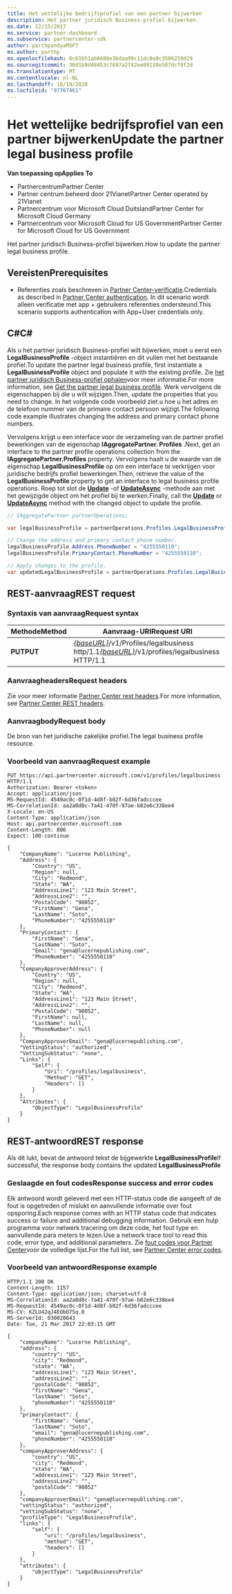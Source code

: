 ```yaml
---
title: Het wettelijke bedrijfsprofiel van een partner bijwerken
description: Het partner juridisch Business-profiel bijwerken.
ms.date: 12/15/2017
ms.service: partner-dashboard
ms.subservice: partnercenter-sdk
author: parthpandyaMSFT
ms.author: parthp
ms.openlocfilehash: 6c61b51ab0680e36daa99c11dc8e8c3506259d29
ms.sourcegitcommit: 30d1b9d48453c7697a2f42ee09138e507dcf9f2d
ms.translationtype: MT
ms.contentlocale: nl-NL
ms.lasthandoff: 10/19/2020
ms.locfileid: "97767461"
---
```

# <a name="update-the-partner-legal-business-profile"></a><span data-ttu-id="a5b79-103">Het wettelijke bedrijfsprofiel van een partner bijwerken</span><span class="sxs-lookup"><span data-stu-id="a5b79-103">Update the partner legal business profile</span></span>

<span data-ttu-id="a5b79-104">**Van toepassing op**</span><span class="sxs-lookup"><span data-stu-id="a5b79-104">**Applies To**</span></span>

- <span data-ttu-id="a5b79-105">Partnercentrum</span><span class="sxs-lookup"><span data-stu-id="a5b79-105">Partner Center</span></span>
- <span data-ttu-id="a5b79-106">Partner centrum beheerd door 21Vianet</span><span class="sxs-lookup"><span data-stu-id="a5b79-106">Partner Center operated by 21Vianet</span></span>
- <span data-ttu-id="a5b79-107">Partnercentrum voor Microsoft Cloud Duitsland</span><span class="sxs-lookup"><span data-stu-id="a5b79-107">Partner Center for Microsoft Cloud Germany</span></span>
- <span data-ttu-id="a5b79-108">Partnercentrum voor Microsoft Cloud for US Government</span><span class="sxs-lookup"><span data-stu-id="a5b79-108">Partner Center for Microsoft Cloud for US Government</span></span>

<span data-ttu-id="a5b79-109">Het partner juridisch Business-profiel bijwerken.</span><span class="sxs-lookup"><span data-stu-id="a5b79-109">How to update the partner legal business profile.</span></span>

## <a name="prerequisites"></a><span data-ttu-id="a5b79-110">Vereisten</span><span class="sxs-lookup"><span data-stu-id="a5b79-110">Prerequisites</span></span>

- <span data-ttu-id="a5b79-111">Referenties zoals beschreven in [Partner Center-verificatie](partner-center-authentication.md).</span><span class="sxs-lookup"><span data-stu-id="a5b79-111">Credentials as described in [Partner Center authentication](partner-center-authentication.md).</span></span> <span data-ttu-id="a5b79-112">In dit scenario wordt alleen verificatie met app + gebruikers referenties ondersteund.</span><span class="sxs-lookup"><span data-stu-id="a5b79-112">This scenario supports authentication with App+User credentials only.</span></span>

## <a name="c"></a><span data-ttu-id="a5b79-113">C\#</span><span class="sxs-lookup"><span data-stu-id="a5b79-113">C\#</span></span>

<span data-ttu-id="a5b79-114">Als u het partner juridisch Business-profiel wilt bijwerken, moet u eerst een **LegalBusinessProfile** -object instantiëren en dit vullen met het bestaande profiel.</span><span class="sxs-lookup"><span data-stu-id="a5b79-114">To update the partner legal business profile, first instantiate a **LegalBusinessProfile** object and populate it with the existing profile.</span></span> <span data-ttu-id="a5b79-115">Zie [het partner juridisch Business-profiel ophalen](get-legal-business-profile.md)voor meer informatie.</span><span class="sxs-lookup"><span data-stu-id="a5b79-115">For more information, see [Get the partner legal business profile](get-legal-business-profile.md).</span></span> <span data-ttu-id="a5b79-116">Werk vervolgens de eigenschappen bij die u wilt wijzigen.</span><span class="sxs-lookup"><span data-stu-id="a5b79-116">Then, update the properties that you need to change.</span></span> <span data-ttu-id="a5b79-117">In het volgende code voorbeeld ziet u hoe u het adres en de telefoon nummer van de primaire contact persoon wijzigt.</span><span class="sxs-lookup"><span data-stu-id="a5b79-117">The following code example illustrates changing the address and primary contact phone numbers.</span></span>

<span data-ttu-id="a5b79-118">Vervolgens krijgt u een interface voor de verzameling van de partner profiel bewerkingen van de eigenschap **IAggregatePartner. Profiles** .</span><span class="sxs-lookup"><span data-stu-id="a5b79-118">Next, get an interface to the partner profile operations collection from the **IAggregatePartner.Profiles** property.</span></span> <span data-ttu-id="a5b79-119">Vervolgens haalt u de waarde van de eigenschap **LegalBusinessProfile** op om een interface te verkrijgen voor juridische bedrijfs profiel bewerkingen.</span><span class="sxs-lookup"><span data-stu-id="a5b79-119">Then, retrieve the value of the **LegalBusinessProfile** property to get an interface to legal business profile operations.</span></span> <span data-ttu-id="a5b79-120">Roep tot slot de [**Update**](/dotnet/api/microsoft.store.partnercenter.profiles.ilegalbusinessprofile.update) -of [**UpdateAsync**](/dotnet/api/microsoft.store.partnercenter.profiles.ilegalbusinessprofile.updateasync) -methode aan met het gewijzigde object om het profiel bij te werken.</span><span class="sxs-lookup"><span data-stu-id="a5b79-120">Finally, call the [**Update**](/dotnet/api/microsoft.store.partnercenter.profiles.ilegalbusinessprofile.update) or [**UpdateAsync**](/dotnet/api/microsoft.store.partnercenter.profiles.ilegalbusinessprofile.updateasync) method with the changed object to update the profile.</span></span>

``` csharp
// IAggregatePartner partnerOperations;

var legalBusinessProfile = partnerOperations.Profiles.LegalBusinessProfile.Get();

// Change the address and primary contact phone number.
legalBusinessProfile.Address.PhoneNumber = "4255550110";
legalBusinessProfile.PrimaryContact.PhoneNumber = "4255550110";

// Apply changes to the profile.
var updatedLegalBusinessProfile = partnerOperations.Profiles.LegalBusinessProfile.Update(legalBusinessProfile);
```

## <a name="rest-request"></a><span data-ttu-id="a5b79-121">REST-aanvraag</span><span class="sxs-lookup"><span data-stu-id="a5b79-121">REST request</span></span>

### <a name="request-syntax"></a><span data-ttu-id="a5b79-122">Syntaxis van aanvraag</span><span class="sxs-lookup"><span data-stu-id="a5b79-122">Request syntax</span></span>

| <span data-ttu-id="a5b79-123">Methode</span><span class="sxs-lookup"><span data-stu-id="a5b79-123">Method</span></span>  | <span data-ttu-id="a5b79-124">Aanvraag-URI</span><span class="sxs-lookup"><span data-stu-id="a5b79-124">Request URI</span></span>                                                                    |
|---------|--------------------------------------------------------------------------------|
| <span data-ttu-id="a5b79-125">**PUT**</span><span class="sxs-lookup"><span data-stu-id="a5b79-125">**PUT**</span></span> | <span data-ttu-id="a5b79-126">[*{baseURL}*](partner-center-rest-urls.md)/v1/Profiles/legalbusiness http/1.1</span><span class="sxs-lookup"><span data-stu-id="a5b79-126">[*{baseURL}*](partner-center-rest-urls.md)/v1/profiles/legalbusiness HTTP/1.1</span></span> |

### <a name="request-headers"></a><span data-ttu-id="a5b79-127">Aanvraagheaders</span><span class="sxs-lookup"><span data-stu-id="a5b79-127">Request headers</span></span>

<span data-ttu-id="a5b79-128">Zie voor meer informatie [Partner Center rest headers](headers.md).</span><span class="sxs-lookup"><span data-stu-id="a5b79-128">For more information, see [Partner Center REST headers](headers.md).</span></span>

### <a name="request-body"></a><span data-ttu-id="a5b79-129">Aanvraagbody</span><span class="sxs-lookup"><span data-stu-id="a5b79-129">Request body</span></span>

<span data-ttu-id="a5b79-130">De bron van het juridische zakelijke profiel.</span><span class="sxs-lookup"><span data-stu-id="a5b79-130">The legal business profile resource.</span></span>

### <a name="request-example"></a><span data-ttu-id="a5b79-131">Voorbeeld van aanvraag</span><span class="sxs-lookup"><span data-stu-id="a5b79-131">Request example</span></span>

```http
PUT https://api.partnercenter.microsoft.com/v1/profiles/legalbusiness HTTP/1.1
Authorization: Bearer <token>
Accept: application/json
MS-RequestId: 4549ac0c-0f1d-4d8f-b02f-6d36fadcccee
MS-CorrelationId: aa2a0d8c-7a41-470f-97ae-b82e6c338ee4
X-Locale: en-US
Content-Type: application/json
Host: api.partnercenter.microsoft.com
Content-Length: 806
Expect: 100-continue

{
    "CompanyName": "Lucerne Publishing",
    "Address": {
        "Country": "US",
        "Region": null,
        "City": "Redmond",
        "State": "WA",
        "AddressLine1": "123 Main Street",
        "AddressLine2": "",
        "PostalCode": "98052",
        "FirstName": "Gena",
        "LastName": "Soto",
        "PhoneNumber": "4255550110"
    },
    "PrimaryContact": {
        "FirstName": "Gena",
        "LastName": "Soto",
        "Email": "gena@lucernepublishing.com",
        "PhoneNumber": "4255550110"
    },
    "CompanyApproverAddress": {
        "Country": "US",
        "Region": null,
        "City": "Redmond",
        "State": "WA",
        "AddressLine1": "123 Main Street",
        "AddressLine2": "",
        "PostalCode": "98052",
        "FirstName": null,
        "LastName": null,
        "PhoneNumber": null
    },
    "CompanyApproverEmail": "gena@lucernepublishing.com",
    "VettingStatus": "authorized",
    "VettingSubStatus": "none",
    "Links": {
        "Self": {
            "Uri": "/profiles/legalbusiness",
            "Method": "GET",
            "Headers": []
        }
    },
    "Attributes": {
        "ObjectType": "LegalBusinessProfile"
    }
}
```

## <a name="rest-response"></a><span data-ttu-id="a5b79-132">REST-antwoord</span><span class="sxs-lookup"><span data-stu-id="a5b79-132">REST response</span></span>

<span data-ttu-id="a5b79-133">Als dit lukt, bevat de antwoord tekst de bijgewerkte **LegalBusinessProfile**</span><span class="sxs-lookup"><span data-stu-id="a5b79-133">If successful, the response body contains the updated **LegalBusinessProfile**</span></span>

### <a name="response-success-and-error-codes"></a><span data-ttu-id="a5b79-134">Geslaagde en fout codes</span><span class="sxs-lookup"><span data-stu-id="a5b79-134">Response success and error codes</span></span>

<span data-ttu-id="a5b79-135">Elk antwoord wordt geleverd met een HTTP-status code die aangeeft of de fout is opgetreden of mislukt en aanvullende informatie over fout opsporing.</span><span class="sxs-lookup"><span data-stu-id="a5b79-135">Each response comes with an HTTP status code that indicates success or failure and additional debugging information.</span></span> <span data-ttu-id="a5b79-136">Gebruik een hulp programma voor netwerk tracering om deze code, het fout type en aanvullende para meters te lezen.</span><span class="sxs-lookup"><span data-stu-id="a5b79-136">Use a network trace tool to read this code, error type, and additional parameters.</span></span> <span data-ttu-id="a5b79-137">Zie [fout codes voor Partner Center](error-codes.md)voor de volledige lijst.</span><span class="sxs-lookup"><span data-stu-id="a5b79-137">For the full list, see [Partner Center error codes](error-codes.md).</span></span>

### <a name="response-example"></a><span data-ttu-id="a5b79-138">Voorbeeld van antwoord</span><span class="sxs-lookup"><span data-stu-id="a5b79-138">Response example</span></span>

```http
HTTP/1.1 200 OK
Content-Length: 1157
Content-Type: application/json; charset=utf-8
MS-CorrelationId: aa2a0d8c-7a41-470f-97ae-b82e6c338ee4
MS-RequestId: 4549ac0c-0f1d-4d8f-b02f-6d36fadcccee
MS-CV: KZLU42qJ4EObO75q.0
MS-ServerId: 030020643
Date: Tue, 21 Mar 2017 22:03:15 GMT

{
    "companyName": "Lucerne Publishing",
    "address": {
        "country": "US",
        "city": "Redmond",
        "state": "WA",
        "addressLine1": "123 Main Street",
        "addressLine2": "",
        "postalCode": "98052",
        "firstName": "Gena",
        "lastName": "Soto",
        "phoneNumber": "4255550110"
    },
    "primaryContact": {
        "firstName": "Gena",
        "lastName": "Soto",
        "email": "gena@lucernepublishing.com",
        "phoneNumber": "4255550110"
    },
    "companyApproverAddress": {
        "country": "US",
        "city": "Redmond",
        "state": "WA",
        "addressLine1": "123 Main Street",
        "addressLine2": "",
        "postalCode": "98052"
    },
    "companyApproverEmail": "gena@lucernepublishing.com",
    "vettingStatus": "authorized",
    "vettingSubStatus": "none",
    "profileType": "LegalBusinessProfile",
    "links": {
        "self": {
            "uri": "/profiles/legalbusiness",
            "method": "GET",
            "headers": []
        }
    },
    "attributes": {
        "objectType": "LegalBusinessProfile"
    }
}
```
